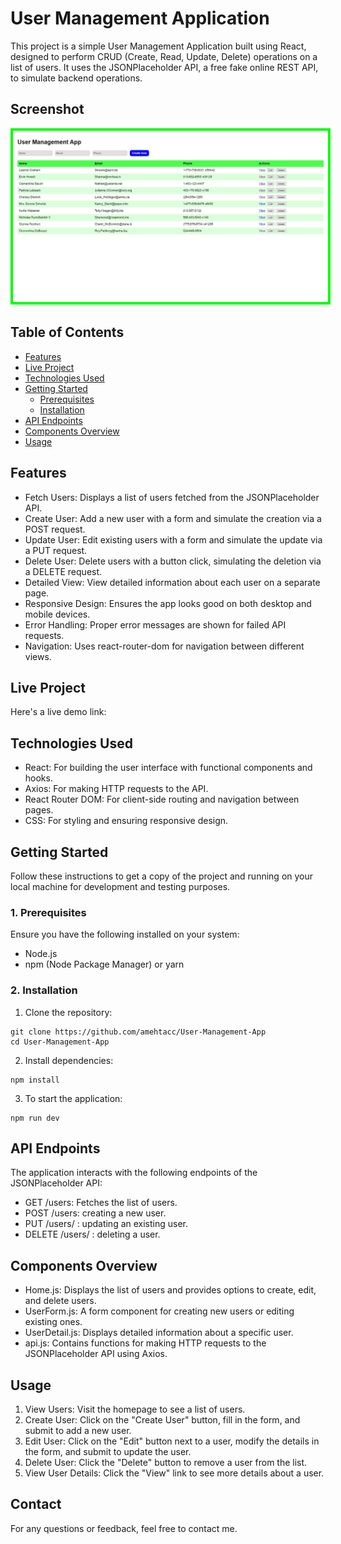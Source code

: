 # User Management Application

This project is a simple User Management Application built using React, designed to perform CRUD (Create, Read, Update, Delete) operations on a list of users. It uses the JSONPlaceholder API, a free fake online REST API, to simulate backend operations.

## Screenshot
<img src="src\assets\User Management App.jpg" alt="User Management App" style = "border: 4px solid rgb(0, 255, 0);">

## Table of Contents
- [Features](#features)
- [Live Project](#live-project)
- [Technologies Used](#technologies-used)
- [Getting Started](#getting-started)
  - [Prerequisites](#prerequisites)
  - [Installation](#installation)
- [API Endpoints](#api-endpoints)
- [Components Overview](#components-overview)
- [Usage](#usage)

## Features
- Fetch Users: Displays a list of users fetched from the JSONPlaceholder API.
- Create User: Add a new user with a form and simulate the creation via a POST request.
- Update User: Edit existing users with a form and simulate the update via a PUT request.
- Delete User: Delete users with a button click, simulating the deletion via a DELETE request.
- Detailed View: View detailed information about each user on a separate page.
- Responsive Design: Ensures the app looks good on both desktop and mobile devices.
- Error Handling: Proper error messages are shown for failed API requests.
- Navigation: Uses react-router-dom for navigation between different views.

## Live Project
Here's a live demo link: 

## Technologies Used
- React: For building the user interface with functional components and hooks.
- Axios: For making HTTP requests to the API.
- React Router DOM: For client-side routing and navigation between pages.
- CSS: For styling and ensuring responsive design.

## Getting Started
Follow these instructions to get a copy of the project and running on your local machine for development and testing purposes.

### 1. Prerequisites
Ensure you have the following installed on your system:

- Node.js
- npm (Node Package Manager) or yarn

### 2. Installation
1. Clone the repository:
```
git clone https://github.com/amehtacc/User-Management-App
cd User-Management-App
```
2. Install dependencies:
```
npm install
```
3. To start the application:
```
npm run dev
```

## API Endpoints
The application interacts with the following endpoints of the JSONPlaceholder API:

- GET /users: Fetches the list of users.
- POST /users: creating a new user.
- PUT /users/
: updating an existing user.
- DELETE /users/
: deleting a user.

## Components Overview
- Home.js: Displays the list of users and provides options to create, edit, and delete users.
- UserForm.js: A form component for creating new users or editing existing ones.
- UserDetail.js: Displays detailed information about a specific user.
- api.js: Contains functions for making HTTP requests to the JSONPlaceholder API using Axios.

## Usage
1. View Users: Visit the homepage to see a list of users.
2. Create User: Click on the "Create User" button, fill in the form, and submit to add a new user.
3. Edit User: Click on the "Edit" button next to a user, modify the details in the form, and submit to update the user.
4. Delete User: Click the "Delete" button to remove a user from the list.
5. View User Details: Click the "View" link to see more details about a user.

## Contact
For any questions or feedback, feel free to contact me.
